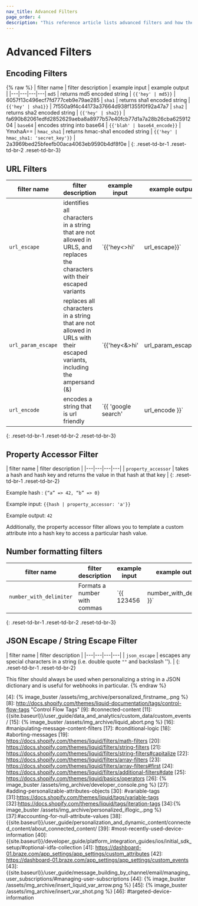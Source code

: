 ```yaml
---
nav_title: Advanced Filters
page_order: 4
description: "This reference article lists advanced filters and how they can be used in your campaign."
---
```


# Advanced Filters

## Encoding Filters

{% raw %}
| filter name | filter description | example input | example output |
|---|---|---|---|
`md5` | returns md5 encoded string | `{{'hey' | md5}}` | 6057f13c496ecf7fd777ceb9e79ae285 |
`sha1` | returns sha1 encoded string | `{{'hey' | sha1}}` | 7f550a9f4c44173a37664d938f1355f0f92a47a7 |
`sha2` | returns sha2 encoded string | `{{'hey' | sha2}}` | fa690b82061edfd2852629aeba8a8977b57e40fcb77d1a7a28b26cba62591204 |
`base64` | encodes string into base64 | `{{'blah' | base64_encode}}` | YmxhaA== |
`hmac_sha1` | returns hmac-sha1 encoded string | `{{'hey' | hmac_sha1: 'secret_key'}}` | 2a3969bed25bfeefb00aca4063eb9590b4df8f0e |
{: .reset-td-br-1 .reset-td-br-2 .reset-td-br-3}

## URL Filters

| filter name | filter description | example input | example output |
|---|---|---|---|
| `url_escape` | identifies all characters in a string that are not allowed in URLS, and replaces the characters with their escaped variants | `{{'hey<>hi' | url_escape}}` | hey%3C%3Ehi |
| `url_param_escape` | replaces all characters in a string that are not allowed in URLs with their escaped variants, including the ampersand (&) | `{{'hey<&>hi' | url_param_escape}` | hey%3C%26%3Ehi |
| `url_encode` | encodes a string that is url friendly | `{{ 'google search' | url_encode }}` | google+search |
{: .reset-td-br-1 .reset-td-br-2 .reset-td-br-3}

## Property Accessor Filter

| filter name | filter description |
|---|---|---|---|
| `property_accessor` | takes a hash and hash key and returns the value in that hash at that key |
{: .reset-td-br-1 .reset-td-br-2}

Example hash : `{“a” => 42, “b” => 0}`

Example input: `{{hash | property_accessor: 'a'}}`

Example output: `42`

Additionally, the property accessor filter allows you to template a custom attribute into a hash key to access a particular hash value.

## Number formatting filters

| filter name | filter description | example input | example output |
|---|---|---|---|
| `number_with_delimiter` | Formats a number with commas | `{{ 123456 | number_with_delimiter }}` | 123,456 |
{: .reset-td-br-1 .reset-td-br-2 .reset-td-br-3}

## JSON Escape / String Escape Filter

| filter name | filter description |
|---|---|---|---|
| `json_escape` | escapes any special characters in a string (i.e. double quote `""` and backslash '\'). |
{: .reset-td-br-1 .reset-td-br-2}

This filter should always be used when personalizing a string in a JSON dictionary and is useful for webhooks in particular.
{% endraw %}


[1]: http://docs.shopify.com/themes/liquid-documentation/basics
[2]: {{site.baseurl}}/user_guide/data_and_analytics/custom_data/custom_attributes/
[3]: http://docs.shopify.com/themes/liquid-documentation/filters
[5]: {{site.baseurl}}/user_guide/data_and_analytics/custom_data/custom_attributes/#custom-attribute-data-types
[6]: #conditional-messaging-logic-tags
[7]: https://docs.shopify.com/themes/liquid-documentation/tags
[12]: https://docs.shopify.com/themes/liquid-documentation/filters
[4]: {% image_buster /assets/img_archive/personalized_firstname_.png %}
[8]: http://docs.shopify.com/themes/liquid-documentation/tags/control-flow-tags "Control Flow Tags"
[9]: #connected-content
[11]: {{site.baseurl}}/user_guide/data_and_analytics/custom_data/custom_events/
[15]: {% image_buster /assets/img_archive/liquid_abort.png %}
[16]: #manipulating-message-content-filters
[17]: #conditional-logic
[18]: #aborting-messages
[19]: https://docs.shopify.com/themes/liquid/filters/math-filters
[20]: https://docs.shopify.com/themes/liquid/filters/string-filters
[21]: https://docs.shopify.com/themes/liquid/filters/string-filters#capitalize
[22]: https://docs.shopify.com/themes/liquid/filters/array-filters
[23]: https://docs.shopify.com/themes/liquid/filters/array-filters#first
[24]: https://docs.shopify.com/themes/liquid/filters/additional-filters#date
[25]: https://docs.shopify.com/themes/liquid/basics/operators
[26]: {% image_buster /assets/img_archive/developer_console.png %}
[27]: #adding-personalizable-attributes-objects
[30]: #variable-tags
[31]:https://docs.shopify.com/themes/liquid/tags/variable-tags
[32]:https://docs.shopify.com/themes/liquid/tags/iteration-tags
[34]:{% image_buster /assets/img_archive/personalized_iflogic_.png %}
[37]:#accounting-for-null-attribute-values
[38]: {{site.baseurl}}/user_guide/personalization_and_dynamic_content/connected_content/about_connected_content/
[39]: #most-recently-used-device-information
[40]: {{site.baseurl}}/developer_guide/platform_integration_guides/ios/initial_sdk_setup/#optional-idfa-collection
[41]: https://dashboard-01.braze.com/app_settings/app_settings/custom_attributes
[42]: https://dashboard-01.braze.com/app_settings/app_settings/custom_events
[43]: {{site.baseurl}}/user_guide/message_building_by_channel/email/managing_user_subscriptions/#managing-user-subscriptions
[44]: {% image_buster /assets/img_archive/insert_liquid_var_arrow.png %}
[45]: {% image_buster /assets/img_archive/insert_var_shot.png %}
[46]: #targeted-device-information

